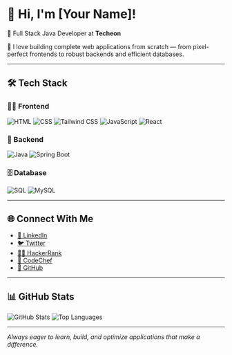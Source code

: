 # 👋 Hi, I'm [Your Name]!

🚀 Full Stack Java Developer at **Techeon**

🌱 I love building complete web applications from scratch — from pixel-perfect frontends to robust backends and efficient databases.

---

## 🛠️ Tech Stack

### 👨‍🎨 Frontend
![HTML](https://img.shields.io/badge/-HTML5-E34F26?style=flat&logo=html5&logoColor=white)
![CSS](https://img.shields.io/badge/-CSS3-1572B6?style=flat&logo=css3)
![Tailwind CSS](https://img.shields.io/badge/-Tailwind_CSS-38B2AC?style=flat&logo=tailwind-css)
![JavaScript](https://img.shields.io/badge/-JavaScript-F7DF1E?style=flat&logo=javascript&logoColor=black)
![React](https://img.shields.io/badge/-React-61DAFB?style=flat&logo=react)

### 🧠 Backend
![Java](https://img.shields.io/badge/-Java-007396?style=flat&logo=java)
![Spring Boot](https://img.shields.io/badge/-Spring_Boot-6DB33F?style=flat&logo=spring-boot)

### 🗄️ Database
![SQL](https://img.shields.io/badge/-SQL-4479A1?style=flat&logo=postgresql&logoColor=white)
![MySQL](https://img.shields.io/badge/-MySQL-005C84?style=flat&logo=mysql)

---

## 🌐 Connect With Me
- [🔗 LinkedIn](https://www.linkedin.com/in/yourprofile/)
- [🐦 Twitter](https://twitter.com/yourhandle)
- [👨‍💻 HackerRank](https://www.hackerrank.com/yourprofile)
- [🥘 CodeChef](https://www.codechef.com/users/yourusername)
- [📂 GitHub](https://github.com/yourusername)

---

## 📊 GitHub Stats

![GitHub Stats](https://github-readme-stats.vercel.app/api?username=yourusername&show_icons=true&theme=tokyonight)
![Top Languages](https://github-readme-stats.vercel.app/api/top-langs/?username=yourusername&layout=compact&theme=tokyonight)

---

*Always eager to learn, build, and optimize applications that make a difference.*

